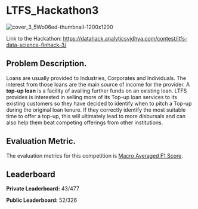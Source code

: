 # LTFS_Hackathon3

![cover_3_5Wo06ed-thumbnail-1200x1200](https://user-images.githubusercontent.com/25604111/107182813-724c9600-6a03-11eb-83be-5506853d20bd.png)

Link to the Hackathon: https://datahack.analyticsvidhya.com/contest/ltfs-data-science-finhack-3/

## Problem Description.
Loans are usually provided to Industries, Corporates and Individuals. The interest from those loans are the main source of income for the provider. A **top-up loan** is a facility of availing further funds on an existing loan. LTFS provides is interested in selling more of its Top-up loan services to its existing customers so they have decided to identify when to pitch a Top-up during the original loan tenure. If they correctly identify the most suitable time to offer a top-up, this will ultimately lead to more disbursals and can also help them beat competing offerings from other institutions.

## Evaluation Metric.
The evaluation metrics for this competition is [Macro Averaged F1 Score](https://scikit-learn.org/stable/modules/generated/sklearn.metrics.f1_score.html).

## Leaderboard

**Private Leaderboard:** 43/477

**Public Leaderboard:** 52/326

